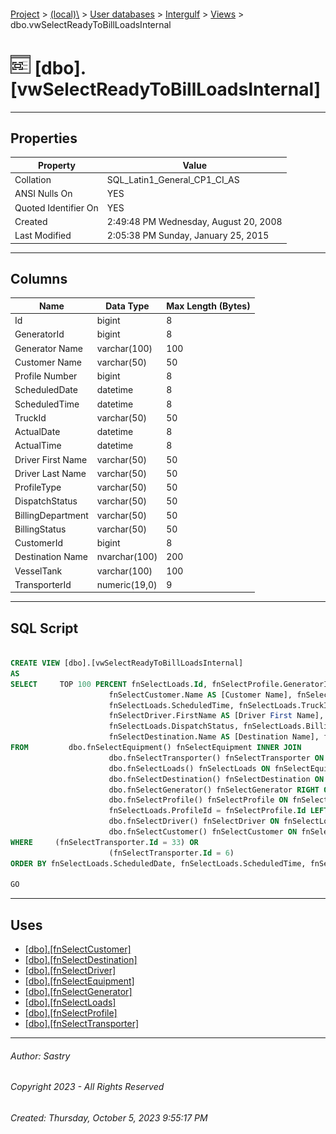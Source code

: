 #### 

[Project](../../../../index.md) > [(local)\\](../../../index.md) > [User databases](../../index.md) > [Intergulf](../index.md) > [Views](Views.md) > dbo.vwSelectReadyToBillLoadsInternal

# ![Views](../../../../Images/View32.png) [dbo].[vwSelectReadyToBillLoadsInternal]

---

## <a name="#properties"></a>Properties

| Property | Value |
|---|---|
| Collation | SQL_Latin1_General_CP1_CI_AS |
| ANSI Nulls On | YES |
| Quoted Identifier On | YES |
| Created | 2:49:48 PM Wednesday, August 20, 2008 |
| Last Modified | 2:05:38 PM Sunday, January 25, 2015 |


---

## <a name="#columns"></a>Columns

| Name | Data Type | Max Length (Bytes) |
|---|---|---|
| Id | bigint | 8 |
| GeneratorId | bigint | 8 |
| Generator Name | varchar(100) | 100 |
| Customer Name | varchar(50) | 50 |
| Profile Number | bigint | 8 |
| ScheduledDate | datetime | 8 |
| ScheduledTime | datetime | 8 |
| TruckId | varchar(50) | 50 |
| ActualDate | datetime | 8 |
| ActualTime | datetime | 8 |
| Driver First Name | varchar(50) | 50 |
| Driver Last Name | varchar(50) | 50 |
| ProfileType | varchar(50) | 50 |
| DispatchStatus | varchar(50) | 50 |
| BillingDepartment | varchar(50) | 50 |
| BillingStatus | varchar(50) | 50 |
| CustomerId | bigint | 8 |
| Destination Name | nvarchar(100) | 200 |
| VesselTank | varchar(100) | 100 |
| TransporterId | numeric(19,0) | 9 |


---

## <a name="#sqlscript"></a>SQL Script

```sql

CREATE VIEW [dbo].[vwSelectReadyToBillLoadsInternal]
AS
SELECT     TOP 100 PERCENT fnSelectLoads.Id, fnSelectProfile.GeneratorId, fnSelectGenerator.Name AS [Generator Name], 
                      fnSelectCustomer.Name AS [Customer Name], fnSelectLoads.ProfileId AS [Profile Number], fnSelectLoads.ScheduledDate, 
                      fnSelectLoads.ScheduledTime, fnSelectLoads.TruckId, fnSelectLoads.ActualDate, fnSelectLoads.ActualTime, 
                      fnSelectDriver.FirstName AS [Driver First Name], fnSelectDriver.LastName AS [Driver Last Name], fnSelectProfile.ProfileType, 
                      fnSelectLoads.DispatchStatus, fnSelectLoads.BillingDepartment, fnSelectLoads.BillingStatus, fnSelectLoads.CustomerId, 
                      fnSelectDestination.Name AS [Destination Name], fnSelectLoads.VesselTank, fnSelectTransporter.Id AS TransporterId
FROM         dbo.fnSelectEquipment() fnSelectEquipment INNER JOIN
                      dbo.fnSelectTransporter() fnSelectTransporter ON fnSelectEquipment.TransporterId = fnSelectTransporter.Id RIGHT OUTER JOIN
                      dbo.fnSelectLoads() fnSelectLoads ON fnSelectEquipment.Id = fnSelectLoads.TruckId LEFT OUTER JOIN
                      dbo.fnSelectDestination() fnSelectDestination ON fnSelectLoads.DestinationId = fnSelectDestination.Id LEFT OUTER JOIN
                      dbo.fnSelectGenerator() fnSelectGenerator RIGHT OUTER JOIN
                      dbo.fnSelectProfile() fnSelectProfile ON fnSelectGenerator.Id = fnSelectProfile.GeneratorId ON 
                      fnSelectLoads.ProfileId = fnSelectProfile.Id LEFT OUTER JOIN
                      dbo.fnSelectDriver() fnSelectDriver ON fnSelectLoads.DriverId = fnSelectDriver.Id LEFT OUTER JOIN
                      dbo.fnSelectCustomer() fnSelectCustomer ON fnSelectLoads.CustomerId = fnSelectCustomer.Id
WHERE     (fnSelectTransporter.Id = 33) OR
                      (fnSelectTransporter.Id = 6)
ORDER BY fnSelectLoads.ScheduledDate, fnSelectLoads.ScheduledTime, fnSelectLoads.TruckId

GO

```


---

## <a name="#uses"></a>Uses

* [[dbo].[fnSelectCustomer]](../Programmability/Functions/Table-valued_Functions/dbo_fnSelectCustomer.md)
* [[dbo].[fnSelectDestination]](../Programmability/Functions/Table-valued_Functions/dbo_fnSelectDestination.md)
* [[dbo].[fnSelectDriver]](../Programmability/Functions/Table-valued_Functions/dbo_fnSelectDriver.md)
* [[dbo].[fnSelectEquipment]](../Programmability/Functions/Table-valued_Functions/dbo_fnSelectEquipment.md)
* [[dbo].[fnSelectGenerator]](../Programmability/Functions/Table-valued_Functions/dbo_fnSelectGenerator.md)
* [[dbo].[fnSelectLoads]](../Programmability/Functions/Table-valued_Functions/dbo_fnSelectLoads.md)
* [[dbo].[fnSelectProfile]](../Programmability/Functions/Table-valued_Functions/dbo_fnSelectProfile.md)
* [[dbo].[fnSelectTransporter]](../Programmability/Functions/Table-valued_Functions/dbo_fnSelectTransporter.md)


---

###### Author:  Sastry

###### Copyright 2023 - All Rights Reserved

###### Created: Thursday, October 5, 2023 9:55:17 PM

